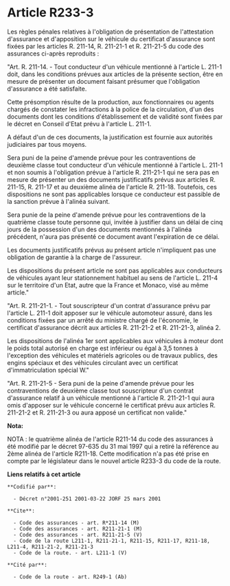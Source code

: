 # Article R233-3

Les règles pénales relatives à l'obligation de présentation de l'attestation d'assurance et d'apposition sur le véhicule du
certificat d'assurance sont fixées par les articles R. 211-14, R. 211-21-1 et R. 211-21-5 du code des assurances ci-après
reproduits :

"Art. R. 211-14. - Tout conducteur d'un véhicule mentionné à l'article L. 211-1 doit, dans les conditions prévues aux
articles de la présente section, être en mesure de présenter un document faisant présumer que l'obligation d'assurance a été
satisfaite.

Cette présomption résulte de la production, aux fonctionnaires ou agents chargés de constater les infractions à la police de
la circulation, d'un des documents dont les conditions d'établissement et de validité sont fixées par le décret en Conseil
d'Etat prévu à l'article L. 211-1.

A défaut d'un de ces documents, la justification est fournie aux autorités judiciaires par tous moyens.

Sera puni de la peine d'amende prévue pour les contraventions de deuxième classe tout conducteur d'un véhicule mentionné à
l'article L. 211-1 et non soumis à l'obligation prévue à l'article R. 211-21-1 qui ne sera pas en mesure de présenter un des
documents justificatifs prévus aux articles R. 211-15, R. 211-17 et au deuxième alinéa de l'article R. 211-18. Toutefois, ces
dispositions ne sont pas applicables lorsque ce conducteur est passible de la sanction prévue à l'alinéa suivant.

Sera punie de la peine d'amende prévue pour les contraventions de la quatrième classe toute personne qui, invitée à justifier
dans un délai de cinq jours de la possession d'un des documents mentionnés à l'alinéa précédent, n'aura pas présenté ce
document avant l'expiration de ce délai.

Les documents justificatifs prévus au présent article n'impliquent pas une obligation de garantie à la charge de l'assureur.

Les dispositions du présent article ne sont pas applicables aux conducteurs de véhicules ayant leur stationnement habituel au
sens de l'article L. 211-4 sur le territoire d'un Etat, autre que la France et Monaco, visé au même article."

"Art. R. 211-21-1. - Tout souscripteur d'un contrat d'assurance prévu par l'article L. 211-1 doit apposer sur le véhicule
automoteur assuré, dans les conditions fixées par un arrêté du ministre chargé de l'économie, le certificat d'assurance
décrit aux articles R. 211-21-2 et R. 211-21-3, alinéa 2.

Les dispositions de l'alinéa 1er sont applicables aux véhicules à moteur dont le poids total autorisé en charge est inférieur
ou égal à 3,5 tonnes à l'exception des véhicules et matériels agricoles ou de travaux publics, des engins spéciaux et des
véhicules circulant avec un certificat d'immatriculation spécial W."

"Art. R. 211-21-5 - Sera puni de la peine d'amende prévue pour les contraventions de deuxième classe tout souscripteur d'un
contrat d'assurance relatif à un véhicule mentionné à l'article R. 211-21-1 qui aura omis d'apposer sur le véhicule concerné
le certificat prévu aux articles R. 211-21-2 et R. 211-21-3 ou aura apposé un certificat non valide."

**Nota:**

NOTA : le quatrième alinéa de l'article R211-14 du code des assurances à été modifié par le décret 97-635 du 31 mai 1997 qui
a retiré la référence au 2ème alinéa de l'article R211-18. Cette modification n'a pas été prise en compte par le législateur
dans le nouvel article R233-3 du code de la route.

**Liens relatifs à cet article**

	**Codifié par**:

	  - Décret n°2001-251 2001-03-22 JORF 25 mars 2001

	**Cite**:

	  - Code des assurances - art. R*211-14 (M)
	  - Code des assurances - art. R211-21-1 (M)
	  - Code des assurances - art. R211-21-5 (V)
	  - Code de la route L211-1, R211-21-1, R211-15, R211-17, R211-18, L211-4, R211-21-2, R211-21-3
	  - Code de la route. - art. L211-1 (V)

	**Cité par**:

	  - Code de la route - art. R249-1 (Ab)

